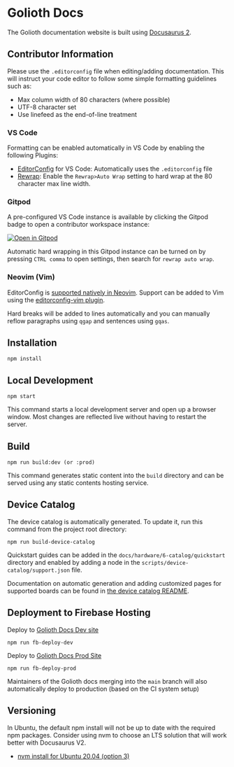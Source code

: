 # Golioth Docs

The Golioth documentation website is built using [Docusaurus 2](https://v2.docusaurus.io/).

## Contributor Information

Please use the `.editorconfig` file when editing/adding documentation. This will
instruct your code editor to follow some simple formatting guidelines such as:

* Max column width of 80 characters (where possible)
* UTF-8 character set
* Use linefeed as the end-of-line treatment

### VS Code

Formatting can be enabled automatically in VS Code by enabling the following
Plugins:

* [EditorConfig](https://marketplace.visualstudio.com/items?itemName=EditorConfig.EditorConfig)
  for VS Code: Automatically uses the `.editorconfig` file
* [Rewrap](https://marketplace.visualstudio.com/items?itemName=stkb.rewrap):
  Enable the `Rewrap>Auto Wrap` setting to hard wrap at the 80 character max
  line width.

### Gitpod

A pre-configured VS Code instance is available by clicking the Gitpod badge to
open a contributor workspace instance:

[![Open in Gitpod](https://gitpod.io/button/open-in-gitpod.svg)](https://gitpod.io/from-referrer/)

Automatic hard wrapping in this Gitpod instance can be turned on by pressing
`CTRL comma` to open settings, then search for `rewrap auto wrap`.

### Neovim (Vim)

EditorConfig is [supported natively in
Neovim](http://neovim.io/doc/user/editorconfig.html). Support can be added to
Vim using the [editorconfig-vim
plugin](https://github.com/editorconfig/editorconfig-vim).

Hard breaks will be added to lines automatically and you can manually reflow
paragraphs using `qgap` and sentences using `gqas`.

## Installation

```console
npm install
```

## Local Development

```console
npm start
```

This command starts a local development server and open up a browser window.
Most changes are reflected live without having to restart the server.

## Build

```console
npm run build:dev (or :prod)
```

This command generates static content into the `build` directory and can be
served using any static contents hosting service.

## Device Catalog

The device catalog is automatically generated. To update it, run this command
from the project root directory:

```console
npm run build-device-catalog
```

Quickstart guides can be added in the `docs/hardware/6-catalog/quickstart`
directory and enabled by adding a node in the
`scripts/device-catalog/support.json` file.

Documentation on automatic generation and adding customized pages for supported
boards can be found in [the device catalog
README](scripts/device-catalog/README.md).

## Deployment to Firebase Hosting

Deploy to [Golioth Docs Dev site](https://docs.golioth.dev)

```console
npm run fb-deploy-dev
```

Deploy to [Golioth Docs Prod Site](https://docs.golioth.io)

```console
npm run fb-deploy-prod
```

Maintainers of the Golioth docs merging into the `main` branch will also
automatically deploy to production (based on the CI system setup)

## Versioning

In Ubuntu, the default npm install will not be up to date with the required npm
packages. Consider using nvm to choose an LTS solution that will work better
with Docusaurus V2.

* [nvm install for Ubuntu 20.04 (option 3)](https://www.digitalocean.com/community/tutorials/how-to-install-node-js-on-ubuntu-20-04)
